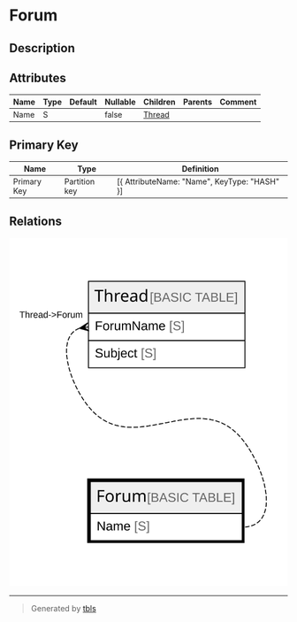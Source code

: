 # Forum

## Description

## Attributes

| Name | Type | Default | Nullable | Children | Parents | Comment |
| ---- | ---- | ------- | -------- | -------- | ------- | ------- |
| Name | S |  | false | [Thread](Thread.md) |  |  |

## Primary Key

| Name | Type | Definition |
| ---- | ---- | ---------- |
| Primary Key | Partition key | [{ AttributeName: "Name", KeyType: "HASH" }] |

## Relations

![er](Forum.svg)

---

> Generated by [tbls](https://github.com/k1LoW/tbls)
